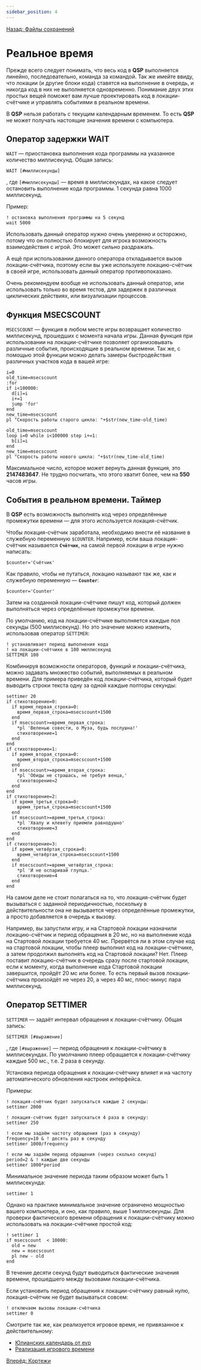 ```yaml
---
sidebar_position: 4
---
```

[Назад: Файлы сохранений](../savegame.md)

# Реальное время

Прежде всего следует понимать, что весь код в **QSP** выполняется линейно, последовательно, команда за командой. Так же имейте ввиду, что локации (и другие блоки кода) ставятся на выполнение в очередь, и никогда код в них не выполняется одновременно. Понимание двух этих простых вещей поможет вам лучше проектировать код в локации-счётчике и управлять событиями в реальном времени.

В **QSP** нельзя работать с текущим календарным временем. То есть **QSP** не может получать настоящие значения времени с компьютера.

## Оператор задержки WAIT

`WAIT` — приостановка выполнения кода программы на указанное количество миллисекунд. Общая запись:

``` qsp
WAIT [#миллисекунды]
```

, где `[#миллисекунды]` — время в миллисекундах, на какое следует остановить выполнение кода программы. 1 секунда равна 1000 миллисекунд.

Пример:

``` qsp
! остановка выполнения программы на 5 секунд
wait 5000
```

Использовать данный оператор нужно очень умеренно и осторожно, потому что он полностью блокирует для игрока возможность взаимодействия с игрой. Это может сильно раздражать.

А ещё при использовании данного оператора откладывается вызов локации-счётчика, поэтому если вы уже используете локацию-счётчик в своей игре, использовать данный оператор противопоказано.

Очень рекомендуем вообще не использовать данный оператор, или использовать только во время тестов, для задержек в различных циклических действиях, или визуализации процессов.

## Функция MSECSCOUNT

`MSECSCOUNT` — функция в любом месте игры возвращает количество миллисекунд, прошедших с момента начала игры. Данная функция при использовании на локации-счётчике позволяет организовывать различные события, происходящие в реальном времени. Так же, с помощью этой функции можно делать замеры быстродействия различных участков кода в вашей игре:

``` qsp
i=0
old_time=msecscount
:for
if i<100000:
  d[i]=i
  i+=1
  jump 'for'
end
new_time=msecscount
pl "Скорость работы старого цикла: "+$str(new_time-old_time)

old_time=msecscount
loop i=0 while i<100000 step i+=1:
  b[i]=i
end
new_time=msecscount
pl "Скорость работы нового цикла: "+$str(new_time-old_time)
```

Максимальное число, которое может вернуть данная функция, это **2147483647**. Не трудно посчитать, что этого хватит более, чем на **550** часов игры.

## События в реальном времени. Таймер

В **QSP** есть возможность выполнять код через определённые промежутки времени — для этого используется локация-счётчик.

Чтобы локация-счётчик заработала, необходимо внести её название в служебную переменную `$COUNTER`. Например, если ваша локация-счётчик называется **`Счётчик`**, на самой первой локации в игре нужно написать:

``` qsp
$counter='Счётчик'
```

Как правило, чтобы не путаться, локацию называют так же, как и служебную переменную — **`Counter`**:

``` qsp
$counter='Counter'
```

Затем на созданной локации-счётчике пишут код, который должен выполняться через определённые промежутки времени.

По умолчанию, код на локации-счётчике выполняется каждые пол секунды (500 миллисекунд). Но это значение можно изменить, использовав оператор `SETTIMER`:

``` qsp
! устанавливает период выполнения кода
! на локации-счётчике в 100 миллисекунд
SETTIMER 100
```

Комбинируя возможности операторов, функций и локации-счётчика, можно задавать множество событий, выполняемых в реальном времени. Для примера приведён код локации-счётчика, который будет выводить строки текста одну за одной каждые полторы секунды:

``` qsp
settimer 20
if стихотворение=0:
  if время_первая_строка=0:
    время_первая_строка=msecscount+1500
  end
  if msecscount>=время_первая_строка:
    *pl 'Веленью совести, о Муза, будь послушна!'
    стихотворение=1
  end
end
if стихотворение=1:
  if время_вторая_строка=0:
    время_вторая_строка=msecscount+1500
  end
  if msecscount>=время_вторая_строка:
    *pl 'Обиды не страшась, не требуя венца,'
    стихотворение=2
  end
end
if стихотворение=2:
  if время_третья_строка=0:
    время_третья_строка=msecscount+1500
  end
  if msecscount>=время_третья_строка:
    *pl 'Хвалу и клевету приемли равнодушно'
    стихотворение=3
  end
end
if стихотворение=3:
  if время_четвёртая_строка=0:
    время_четвёртая_строка=msecscount+1500
  end
  if msecscount>=время_четвёртая_строка:
    *pl 'И не оспаривай глупца.'
    стихотворение=4
  end
end
```

На самом деле не стоит полагаться на то, что локация-счётчик будет вызываться с заданной периодичностью, поскольку в действительности она не вызывается через определённые промежутки, а просто добавляется в очередь к вызову.

Например, вы запустили игру, и на Стартовой локации назначили локацию-счётчик и период обращения в 20 мс, но на выполнение кода на Стартовой локации требуется 40 мс. Прервётся ли в этом случае код на стартовой локации, чтобы плеер выполнил код на локации-счётчике, а затем продолжил выполнять код на Стартовой локации? Нет. Плеер поставит локацию-счётчик в очередь сразу после стартовой локации, если к моменту, когда выполнение кода Стартовой локации завершится, пройдёт 20 мс или более. То есть первый вызов локации-счётчика произойдёт не через 20, а через 40 мс, плюс-минус пара миллисекунд.

## Оператор SETTIMER

`SETTIMER` — задаёт интервал обращения к локации-счётчику. Общая запись:

``` qsp
SETTIMER [#выражение]
```

, где `[#выражение]` — период обращения к локации-счётчику в миллисекундах. По умолчанию плеер обращается к локации-счётчику каждые 500 мс., т.е. 2 раза в секунду.

Установка периода обращения к локации-счётчику влияет и на частоту автоматического обновления настроек интерфейса.

Примеры:

``` qsp
! локация-счётчик будет запускаться каждые 2 секунды:
settimer 2000
```

``` qsp
! локация-счётчик будет запускаться 4 раза в секунду:
settimer 250
```

``` qsp
! если мы задаём частоту обращения (раз в секунду)
frequency=10 & ! десять раз в секунду
settimer 1000/frequency
```

``` qsp
! если мы задаём период обращения (через сколько секунд)
period=2 & ! каждые две секунды
settimer 1000*period
```

Минимальное значение периода таким образом может быть 1 миллисекунда:

``` qsp
settimer 1
```

Однако на практике минимальное значение ограничено мощностью вашего компьютера, и оно, как правило, выше 1 миллисекунды. Для проверки фактического времени обращения к локации-счётчику можно использовать на локации-счётчике простой код:

``` qsp
! settimer 1
if msecscount  < 10000:
  old = new
  new = msecscount
  pl new - old
end
```

В течение десяти секунд будут выводиться фактические значения времени, прошедшего между вызовами локации-счётчика.

Если установить период обращения к локации-счётчику равный нулю, локация-счётчик не будет вызываться совсем:

``` qsp
! отключаем вызовы локации-счётчика
settimer 0
```

Смотрите так же, как реализуется игровое время, не привязанное к действительному:

*  [Юлианских календарь от evp](https://qsp.org/index.php?option=com_agora&task=topic&id=956&Itemid=57)
*  [Реализация игрового времени](https://qsp.org/index.php?option=com_agora&task=topic&id=956&Itemid=57)

[Вперёд: Кортежи](../../programming/tuples.md)
